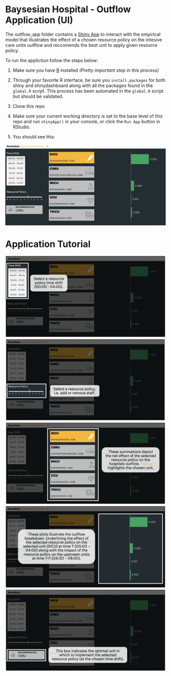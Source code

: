 # Baysesian Hospital - Outflow Application (UI)

The outflow_app folder contains a [Shiny App](https://rstudio.github.io/shinydashboard/) to interact with the empirical model that illustrates the effect of a chosen resource policy on the intesive care units outflow and reccomends the best unit to apply given resource policy.

To run the appliction follow the steps below:

1. Make sure you have [R](https://cran.r-project.org/doc/manuals/r-release/R-admin.html) installed *(Pretty important step in this process)*

2. Through your favorite R interface, be sure you `install.packages` for both shiny and shinydashboard along with all the packages found in the `global.R` script. This process has been automated in the `global.R` script but should be validated.

3. Clone this repo

4.  Make sure your current working directory is set to the base level of this repo and run `shinyApp()` in your console, or click the `Run App` button in RStudio.

5. You should see this:

![rshiny-outflow](screenshots/ui.png)

# Application Tutorial  

![rshiny-detail_1](screenshots/detail_1.png)
![rshiny-detail_2](screenshots/detail_2.png)
![rshiny-detail_3](screenshots/detail_3.png)
![rshiny-detail_4](screenshots/detail_4.png)
![rshiny-detail_5](screenshots/detail_5.png)
